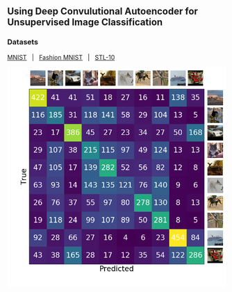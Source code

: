 ## Using Deep Convulutional Autoencoder for Unsupervised Image Classification

### Datasets

[MNIST](http://yann.lecun.com/exdb/mnist) &nbsp; |  &nbsp;
[Fashion MNIST](https://github.com/zalandoresearch/fashion-mnist) &nbsp; | &nbsp;
[STL-10](https://cs.stanford.edu/~acoates/stl10)

![alt text](figures/stl10-confusion.png)